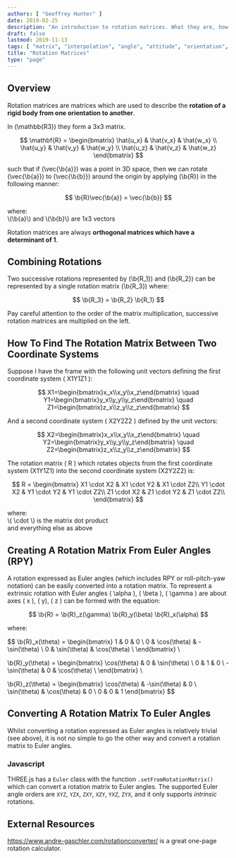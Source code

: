```yaml
---
authors: [ "Geoffrey Hunter" ]
date: 2019-02-25
description: "An introduction to rotation matrices. What they are, how to calculate them, and what they are useful for."
draft: false
lastmod: 2019-11-13
tags: [ "matrix", "interpolation", "angle", "attitude", "orientation", "vector", "rotation", "rotation matrix", "dot product", "reference frame", "coordinate system", "RPY", "Euler angles", "origin", "THREE.js", "determinant", "orthogonal" ]
title: "Rotation Matrices"
type: "page"
---
```


## Overview

Rotation matrices are matrices which are used to describe the **rotation of a rigid body from one orientation to another**.

In \(\mathbb{R3}\) they form a 3x3 matrix.

$$
\mathbf{R} = \begin{bmatrix} \hat{u_x} & \hat{v_x} & \hat{w_x} \\ \hat{u_y} & \hat{v_y} & \hat{w_y} \\ \hat{u_z} & \hat{v_z} & \hat{w_z} \end{bmatrix}
$$

such that if \(\vec{\b{a}}\) was a point in 3D space, then we can rotate \(\vec{\b{a}}\) to \(\vec{\b{b}}\) around the origin by applying \(\b{R}\) in the following manner:

$$
\b{R}\vec{\b{a}} = \vec{\b{b}}
$$

<p class="centered">
where:<br>
\(\b{a}\) and \(\b{b}\) are 1x3 vectors<br>
</p>

Rotation matrices are always **orthogonal matrices which have a determinant of 1**.

## Combining Rotations

Two successive rotations represented by \(\b{R_1}\) and \(\b{R_2}\) can be represented by a single rotation matrix \(\b{R_3}\) where:

$$ \b{R_3} = \b{R_2} \b{R_1} $$

Pay careful attention to the order of the matrix multiplication, successive rotation matrices are multiplied on the left.

## How To Find The Rotation Matrix Between Two Coordinate Systems

Suppose I have the frame with the following unit vectors defining the first coordinate system \( X1Y1Z1 \):

$$
X1=\begin{bmatrix}x_x\\x_y\\x_z\end{bmatrix} \quad Y1=\begin{bmatrix}y_x\\y_y\\y_z\end{bmatrix} \quad Z1=\begin{bmatrix}z_x\\z_y\\z_z\end{bmatrix}
$$

And a second coordinate system \( X2Y2Z2 \) defined by the unit vectors:

$$
X2=\begin{bmatrix}x_x\\x_y\\x_z\end{bmatrix} \quad Y2=\begin{bmatrix}y_x\\y_y\\y_z\end{bmatrix} \quad Z2=\begin{bmatrix}z_x\\z_y\\z_z\end{bmatrix}
$$

The rotation matrix \( R \) which rotates objects from the first coordinate system \(X1Y1Z1\) into the second coordinate system \(X2Y2Z2\) is:

$$
R = \begin{bmatrix}
  X1 \cdot X2 & X1 \cdot Y2 & X1 \cdot Z2\\
  Y1 \cdot X2 & Y1 \cdot Y2 & Y1 \cdot Z2\\
  Z1 \cdot X2 & Z1 \cdot Y2 & Z1 \cdot Z2\\
\end{bmatrix}
$$

<p class="centered">
  where:<br>
  \( \cdot \) is the matrix dot product<br>
  and everything else as above
</p>

## Creating A Rotation Matrix From Euler Angles (RPY)

A rotation expressed as Euler angles (which includes RPY or roll-pitch-yaw notation) can be easily converted into a rotation matrix. To represent a extrinsic rotation with Euler angles \( \alpha \), \( \beta \), \( \gamma \) are about axes \( x \), \( y\), \( z \) can be formed with the equation:

$$ \b{R} = \b{R}_z(\gamma) \b{R}_y(\beta) \b{R}_x(\alpha) $$

where:

$$
\b{R}_x(\theta) = \begin{bmatrix}
  1 & 0            & 0             \\
  0 & \cos(\theta) & -\sin(\theta) \\
  0 & \sin(\theta) & \cos(\theta)  \\
\end{bmatrix} \\

\b{R}_y(\theta) = \begin{bmatrix} 
  \cos(\theta)  & 0 & \sin(\theta) \\
  0             & 1 & 0            \\
  -\sin(\theta) & 0 & \cos(\theta) \\
\end{bmatrix} \\

\b{R}_z(\theta) = \begin{bmatrix}
  \cos(\theta) & -\sin(\theta) & 0 \\
  \sin(\theta) & \cos(\theta)  & 0 \\
  0            & 0             & 1
\end{bmatrix}
$$

## Converting A Rotation Matrix To Euler Angles

Whilst converting a rotation expressed as Euler angles is relatively trivial (see above), it is not no simple to go the other way and convert a rotation matrix to Euler angles. 

### Javascript

THREE.js has a `Euler` class with the function `.setFromRotationMatrix()` which can convert a rotation matrix to Euler angles. The supported Euler angle orders are `XYZ`, `YZX`, `ZXY`, `XZY`, `YXZ`, `ZYX`, and it only supports _intrinsic_ rotations.

## External Resources

https://www.andre-gaschler.com/rotationconverter/ is a great one-page rotation calculator.